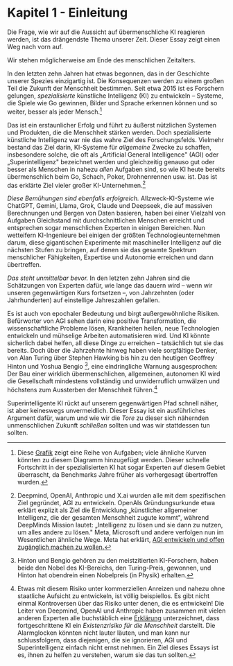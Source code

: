 # Kapitel 1 - Einleitung

Die Frage, wie wir auf die Aussicht auf übermenschliche KI reagieren werden, ist das drängendste Thema unserer Zeit. Dieser Essay zeigt einen Weg nach vorn auf.

Wir stehen möglicherweise am Ende des menschlichen Zeitalters.

In den letzten zehn Jahren hat etwas begonnen, das in der Geschichte unserer Spezies einzigartig ist. Die Konsequenzen werden zu einem großen Teil die Zukunft der Menschheit bestimmen. Seit etwa 2015 ist es Forschern gelungen, *spezialisierte* künstliche Intelligenz (KI) zu entwickeln – Systeme, die Spiele wie Go gewinnen, Bilder und Sprache erkennen können und so weiter, besser als jeder Mensch.[^1]

Das ist ein erstaunlicher Erfolg und führt zu äußerst nützlichen Systemen und Produkten, die die Menschheit stärken werden. Doch spezialisierte künstliche Intelligenz war nie das wahre Ziel des Forschungsfelds. Vielmehr bestand das Ziel darin, KI-Systeme für *allgemeine* Zwecke zu schaffen, insbesondere solche, die oft als „Artificial General Intelligence" (AGI) oder „Superintelligenz" bezeichnet werden und gleichzeitig genauso gut oder besser als Menschen in nahezu *allen* Aufgaben sind, so wie KI heute bereits übermenschlich beim Go, Schach, Poker, Drohnenrennen usw. ist. Das ist das erklärte Ziel vieler großer KI-Unternehmen.[^2]

*Diese Bemühungen sind ebenfalls erfolgreich.* Allzweck-KI-Systeme wie ChatGPT, Gemini, Llama, Grok, Claude und Deepseek, die auf massiven Berechnungen und Bergen von Daten basieren, haben bei einer Vielzahl von Aufgaben Gleichstand mit durchschnittlichen Menschen erreicht und entsprechen sogar menschlichen Experten in einigen Bereichen. Nun wetteifern KI-Ingenieure bei einigen der größten Technologieunternehmen darum, diese gigantischen Experimente mit maschineller Intelligenz auf die nächsten Stufen zu bringen, auf denen sie das gesamte Spektrum menschlicher Fähigkeiten, Expertise und Autonomie erreichen und dann übertreffen.

*Das steht unmittelbar bevor.* In den letzten zehn Jahren sind die Schätzungen von Experten dafür, wie lange das dauern wird – wenn wir unseren gegenwärtigen Kurs fortsetzen –, von Jahrzehnten (oder Jahrhunderten) auf einstellige Jahreszahlen gefallen.

Es ist auch von epochaler Bedeutung und birgt außergewöhnliche Risiken. Befürworter von AGI sehen darin eine positive Transformation, die wissenschaftliche Probleme lösen, Krankheiten heilen, neue Technologien entwickeln und mühselige Arbeiten automatisieren wird. Und KI könnte sicherlich dabei helfen, all diese Dinge zu erreichen – tatsächlich tut sie das bereits. Doch über die Jahrzehnte hinweg haben viele sorgfältige Denker, von Alan Turing über Stephen Hawking bis hin zu den heutigen Geoffrey Hinton und Yoshua Bengio [^3], eine eindringliche Warnung ausgesprochen: Der Bau einer wirklich übermenschlichen, allgemeinen, autonomen KI wird die Gesellschaft mindestens vollständig und unwiderruflich umwälzen und höchstens zum Aussterben der Menschheit führen.[^4]

Superintelligente KI rückt auf unserem gegenwärtigen Pfad schnell näher, ist aber keineswegs unvermeidlich. Dieser Essay ist ein ausführliches Argument dafür, warum und wie wir die *Tore* zu dieser sich nähernden unmenschlichen Zukunft *schließen* sollten und was wir stattdessen tun sollten.


[^1]: Diese [Grafik](https://time.com/6300942/ai-progress-charts/) zeigt eine Reihe von Aufgaben; viele ähnliche Kurven könnten zu diesem Diagramm hinzugefügt werden. Dieser schnelle Fortschritt in der spezialisierten KI hat sogar Experten auf diesem Gebiet überrascht, da Benchmarks Jahre früher als vorhergesagt übertroffen wurden.

[^2]: Deepmind, OpenAI, Anthropic und X.ai wurden alle mit dem spezifischen Ziel gegründet, AGI zu entwickeln. OpenAIs Gründungsurkunde etwa erklärt explizit als Ziel die Entwicklung „künstlicher allgemeiner Intelligenz, die der gesamten Menschheit zugute kommt", während DeepMinds Mission lautet: „Intelligenz zu lösen und sie dann zu nutzen, um alles andere zu lösen." Meta, Microsoft und andere verfolgen nun im Wesentlichen ähnliche Wege. Meta hat erklärt, [AGI entwickeln und offen zugänglich machen zu wollen.](https://www.forbes.com/sites/johnkoetsier/2024/01/18/zuckerberg-on-ai-meta-building-agi-for-everyone-and-open-sourcing-it/)

[^3]: Hinton und Bengio gehören zu den meistzitierten KI-Forschern, haben beide den Nobel des KI-Bereichs, den Turing-Preis, gewonnen, und Hinton hat obendrein einen Nobelpreis (in Physik) erhalten.

[^4]: Etwas mit diesem Risiko unter kommerziellen Anreizen und nahezu ohne staatliche Aufsicht zu entwickeln, ist völlig beispiellos. Es gibt nicht einmal Kontroversen über das Risiko unter denen, die es entwickeln! Die Leiter von Deepmind, OpenAI und Anthropic haben zusammen mit vielen anderen Experten alle buchstäblich eine [Erklärung](https://www.safe.ai/work/statement-on-ai-risk) unterzeichnet, dass fortgeschrittene KI ein *Existenzrisiko für die Menschheit* darstellt. Die Alarmglocken könnten nicht lauter läuten, und man kann nur schlussfolgern, dass diejenigen, die sie ignorieren, AGI und Superintelligenz einfach nicht ernst nehmen. Ein Ziel dieses Essays ist es, ihnen zu helfen zu verstehen, warum sie das tun sollten.